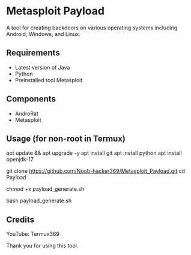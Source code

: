 # Metasploit Payload
A tool for creating backdoors on various operating systems including Android, Windows, and Linux.

## Requirements
- Latest version of Java
- Python
- Preinstalled tool Metasploit

## Components
- AndroRat
- Metasploit

## Usage (for non-root in Termux)

apt update && apt upgrade -y
apt install git
apt install python
apt install openjdk-17

git clone https://github.com/Noob-hacker369/Metasploit_Payload.git
cd Payload

chmod +x payload_generate.sh

bash payload_generate.sh


## Credits

YouTube: Termux369

Thank you for using this tool.
